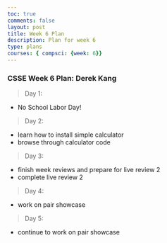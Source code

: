 ```yaml
---
toc: true
comments: false
layout: post
title: Week 6 Plan
description: Plan for week 6
type: plans
courses: { compsci: {week: 6}}
---
```


### CSSE Week 6 Plan: Derek Kang
> Day 1:
- No School Labor Day!

> Day 2:
- learn how to install simple calculator
- browse through calculator code

> Day 3:
- finish week reviews and prepare for live review 2
- complete live review 2

> Day 4:
- work on pair showcase

> Day 5: 
- continue to work on pair showcase
